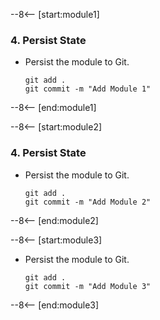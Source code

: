 --8<-- [start:module1]

### 4. Persist State

- Persist the module to Git.

    ```shell
    git add .
    git commit -m "Add Module 1"
    ```

--8<-- [end:module1]

--8<-- [start:module2]

### 4. Persist State

- Persist the module to Git.

    ```shell
    git add .
    git commit -m "Add Module 2"
    ```

--8<-- [end:module2]

--8<-- [start:module3]

- Persist the module to Git.

    ```shell
    git add .
    git commit -m "Add Module 3"
    ```

--8<-- [end:module3]
